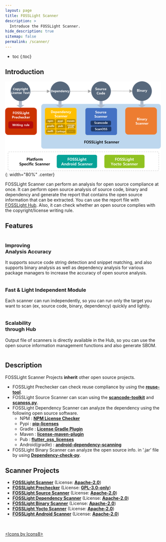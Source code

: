 ```yaml
---
layout: page
title: FOSSLight Scanner
description: >
  Introduce the FOSSLight Scanner.
hide_description: true
sitemap: false
permalink: /scanner/
---
```


* toc
{:toc}

## Introduction

![](../assets/img/fosslight_scanner_overview.png){: width="80%" .center}

FOSSLight Scanner can perform an analysis for open source compliance at once. It can perform open source analysis of source code, binary and dependency and generate the report that contains the open source information that can be extracted. You can use the report file with [FOSSLight Hub](/fosslight). Also, it can check whether an open source complies with the copyright/license writing rule.

## Features
<div class="row">
  <div class="column">
    <div class="feature_card">
      <div class="icon-wrapper">
        <i class="fa-solid fa-magnifying-glass"></i>
      </div>
      <h3>Improving<br>Analysis Accuracy</h3>
      <div class="feature_content">
        <p>It supports source code string detection and snippet matching, and also supports binary analysis as well as dependency analysis for various package managers to increase the accuracy of open source analysis.
        </p>
      </div>
    </div>
  </div>
  <div class="column">
    <div class="feature_card">
      <div class="icon-wrapper">
        <i class="fas fa-gears"></i>
      </div>
      <h3>Fast & Light Independent Module</h3>
      <div class="feature_content">
        <p>Each scanner can run independently, so you can run only the target you want to scan (ex, source code, binary, dependency) quickly and lightly.</p>
      </div>
    </div>
  </div>
  <div class="column">
    <div class="feature_card">
      <div class="icon-wrapper">
        <i class="fa-solid fa-share-nodes"></i>
      </div>
      <h3>Scalability<br>through Hub</h3>
      <div class="feature_content">
        <p>Output file of scanners is directly available in the Hub, so you can use the open source information management functions and also generate SBOM.</p>
      </div>
    </div>
  </div>
</div>

## Description

FOSSLight Scanner Projects **inherit** other open source projects.

- FOSSLight Prechecker can check reuse compliance by using the **[reuse-tool](https://github.com/fsfe/reuse-tool)**.
- FOSSLight Source Scanner can scan using the **[scancode-toolkit](https://github.com/nexB/scancode-toolkit)** and **[scanoss.py](https://github.com/scanoss/scanoss.py)**.
- FOSSLight Dependency Scanner can analyze the dependency using the following open source software.
  - NPM : **[NPM License Checker](https://github.com/davglass/license-checker)**
  - Pypi : **[pip-licenses](https://github.com/raimon49/pip-licenses)**
  - Gradle : **[License Gradle Plugin](https://github.com/hierynomus/license-gradle-plugin)**
  - Maven : **[license-maven-plugin](https://github.com/mojohaus/license-maven-plugin)**
  - Pub : **[flutter_oss_licenses](https://github.com/espresso3389/flutter_oss_licenses)**
  - Android(gradle) : **[android-dependency-scanning](https://github.com/fosslight/android-dependency-scanning)**
- FOSSLight Binary Scanner can analyze the open source info. in '.jar' file by using **[Dependency-check-py](https://github.com/jhermann/dependency-check-py)**.

## Scanner Projects

- [**FOSSLight Scanner**](https://github.com/fosslight/fosslight_scanner) (License: [**Apache-2.0**](https://github.com/fosslight/fosslight_scanner/blob/main/LICENSE))
- [**FOSSLight Prechecker**](https://github.com/fosslight/fosslight_prechecker) (License: [**GPL-3.0-only**](https://github.com/fosslight/fosslight_prechecker/tree/main/LICENSES))
- [**FOSSLight Source Scanner**](https://github.com/fosslight/fosslight_source_scanner) (License: [**Apache-2.0**](https://github.com/fosslight/fosslight_source_scanner/blob/main/LICENSE))
- [**FOSSLight Dependency Scanner**](https://github.com/fosslight/fosslight_dependency_scanner) (License: [**Apache-2.0**](https://github.com/fosslight/fosslight_dependency_scanner/blob/main/LICENSE))
- [**FOSSLight Binary Scanner**](https://github.com/fosslight/fosslight_binary_scanner) (License: [**Apache-2.0**](https://github.com/fosslight/fosslight_binary_scanner/blob/main/LICENSE))
- [**FOSSLight Yocto Scanner**](https://github.com/fosslight/fosslight_yocto_scanner) (License: [**Apache-2.0**](https://github.com/fosslight/fosslight_yocto_scanner/blob/main/LICENSE))
- [**FOSSLight Android Scanner**](https://github.com/fosslight/fosslight_android_scanner) (License: [**Apache-2.0**](https://github.com/fosslight/fosslight_android_scanner/blob/main/LICENSE))

<br/>
<br/>
<div class="right"><a href="https://icons8.com/icon">&lt;Icons by Icons8&gt;</a></div>
